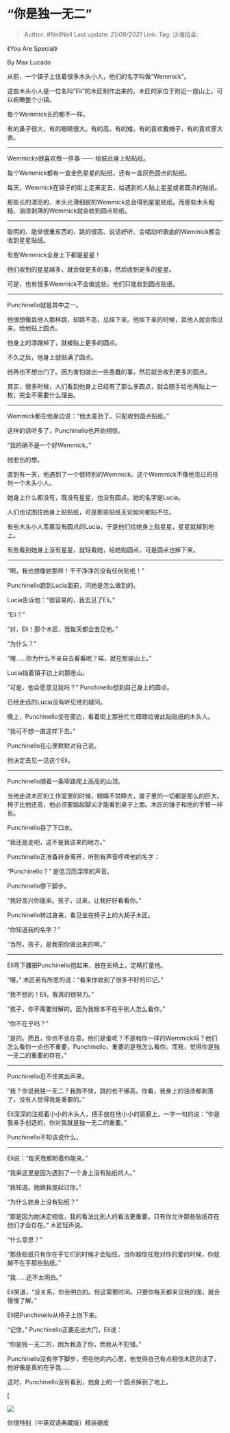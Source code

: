 # “你是独一无二”

> Author: #NellNell
> Last update: *21/08/2021*
> Link:
> Tag:
> 沙海拾金:

《You Are Special》

By Max Lucado

从前，一个镇子上住着很多木头小人，他们的名字叫做“Wemmick”。

这些木头小人是一位名叫“Eli”的木匠制作出来的。木匠的家位于附近一座山上，可以俯瞰整个小镇。

每个Wemmick长的都不一样。

有的鼻子很大，有的眼睛很大。有的高，有的矮。有的喜欢戴帽子，有的喜欢穿大衣。

---

Wemmicks很喜欢做一件事 —— 给彼此身上贴贴纸。

每个Wemmick都有一盒金色星星的贴纸，还有一盒灰色圆点的贴纸。

每天，Wemmick在镇子的街上走来走去，给遇到的人贴上星星或者圆点的贴纸。

那些长的漂亮的、木头光滑细腻的Wemmick总会得到星星贴纸。而那些木头粗糙、油漆剥落的Wemmick就会收到圆点贴纸。

---

聪明的、能举很重东西的、跳的很高、说话好听、会唱动听歌曲的Wemmick都会收到星星贴纸。

有些Wemmick全身上下都是星星！

他们收到的星星越多，就会做更多的事，然后收到更多的星星。

可是，也有很多Wemmick不会做这些，他们只能收到圆点贴纸。

---

Punchinello就是其中之一。

他很想像其他人那样跳，却跳不高，总摔下来。他摔下来的时候，其他人就会围过来，给他贴上圆点。

他身上的漆蹭掉了，就被贴上更多的圆点。

不久之后，他身上就贴满了圆点。

他再也不想出门了。因为害怕做出一些愚蠢的事，然后就会收到更多的圆点。

其实，很多时候，人们看到他身上已经有了那么多圆点，就会随手给他再贴上一枚，完全不需要什么理由。

---

Wemmick都在他身边说：“他太差劲了。只配收到圆点贴纸。”

这样的话听多了，Punchinello也开始相信。

“我的确不是一个好Wemmick。”

他悲伤的想。

直到有一天，他遇到了一个很特别的Wemmick。这个Wemmick不像他见过的任何一个木头小人。

她身上什么都没有，既没有星星，也没有圆点。她的名字是Lucia。

人们也试图往她身上贴贴纸，可是那些贴纸无论如何都贴不住。

有些木头小人羡慕没有圆点的Lucia，于是他们给她身上贴星星，星星就掉到地上。

有些看到她身上没有星星，就轻看她，给她贴圆点，可是圆点也掉下来。

---

“啊，我也想像她那样！干干净净的没有任何贴纸！”

Punchinello跑到Lucia面前，问她是怎么做到的。

Lucia告诉他：“很容易的，我去见了Eli。”

“Eli？”

“对，Eli！那个木匠，我每天都会去见他。”

“为什么？”

“喔……你为什么不亲自去看看呢？喏，就在那座山上。”

Lucia指着镇子边上的那座山。

“可是，他会愿意见我吗？” Punchinello想到自己身上的圆点。

已经走远的Lucia没有听见他的疑问。

晚上，Punchinello坐在窗边，看着街上那些忙忙碌碌给彼此贴贴纸的木头人。

“我可不想一直这样下去。”

Punchinello在心里默默对自己说。

他决定去见一见这个Eli。

---

Punchinello顺着一条窄路爬上高高的山顶。

当他走进木匠的工作室里的时候，眼睛不禁睁大，屋子里的一切都是那么的巨大。椅子比他还高，他必须要踮起脚尖才能看到桌子上面。木匠的锤子和他的手臂一样长。

Punchinello吞了下口水。

“我还是走吧，这不是我该来的地方。”

Punchinello正准备转身离开，听到有声音呼唤他的名字：

“Punchinello？” 是低沉而深厚的声音。

Punchinello停下脚步。

“我好高兴你能来。孩子，过来，让我好好看看你。”

Punchinello转过身来，看见坐在椅子上的大胡子木匠。

“你知道我的名字？”

“当然，孩子，是我把你做出来的啊。”

---

Eli弯下腰把Punchinello抱起来，放在长椅上，定睛打量他。

“喔，” 木匠若有所思的说：“看来你收到了很多不好的印记。”

“我不想的！Eli，我真的很努力。”

“孩子，你不需要辩解的。因为我根本不在乎别人怎么看你。”

“你不在乎吗？”

“是的。而且，你也不该在意。他们是谁呢？不是和你一样的Wemmick吗？他们怎么看你一点也不重要，Punchinello，重要的是我怎么看你。而我，觉得你是独一无二的重要的存在。”

---

Punchinello忍不住笑出声来。

“我？你说我独一无二？我跑不快，跳的也不够高。你看，我身上的油漆都剥落了，没有人觉得我是重要的。”

Eli深深的注视着小小的木头人，把手放在他小小的肩膀上，一字一句的说：“你是我亲手创造的，你对我就是独一无二的重要。”

Punchinello不知该说什么。

---

Eli说：“每天我都盼着你能来。”

“我来这里是因为遇到了一个身上没有贴纸的人。”

“我知道。她跟我提起过你。”

“为什么她身上没有贴纸？”

“那是因为她决定相信，我的看法比别人的看法更重要。只有你允许那些贴纸存在他们才会存在。” 木匠轻声说。

“什么意思？”

“那些贴纸只有你在乎它们的时候才会贴住。当你越信任我对你的爱的时候，你就越不在乎那些贴纸。”

“我……还不太明白。”

Eli笑道，“没关系，你会明白的。但这需要时间。只要你每天都来见我的面，就会慢慢了解。”

Eli把Punchinello从椅子上抱下来。

“记住，” Punchinello正要走出大门，Eli说：

“你是独一无二的，因为我造了你，而我从不犯错。”

Punchinello没有停下脚步，但在他的内心里，他觉得自己有点相信木匠的话了，他好像是真的在乎我……

这时，Punchinello没有看到，他身上的一个圆点掉到了地上。

[

![](https://pic2.zhimg.com/v2-c9e287b0ef40c0437b2322029dd86810_720w.jpg?source=b555e01d)

你很特别（中英双语典藏版）精装硬皮
